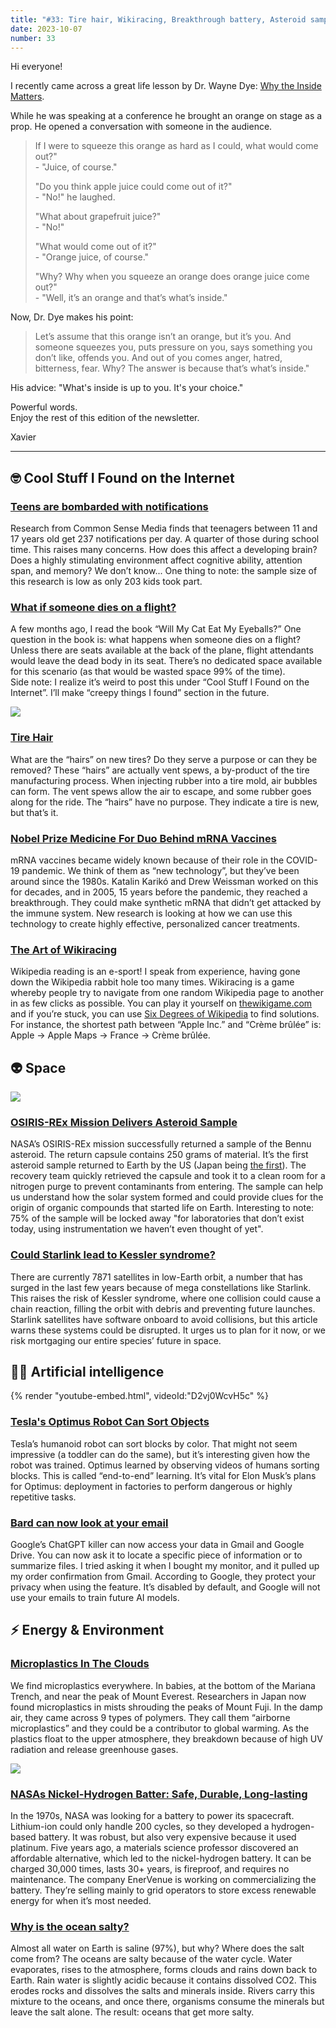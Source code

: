 ```yaml
---
title: "#33: Tire hair, Wikiracing, Breakthrough battery, Asteroid sample, Tesla Optimus, Microplastics, and more..."
date: 2023-10-07
number: 33
---
```


Hi everyone!

I recently came across a great life lesson by Dr. Wayne Dye: [Why the Inside Matters](https://www.drwaynedyer.com/blog/why-the-inside-matters/).

While he was speaking at a conference he brought an orange on stage as a prop. He opened a conversation with someone in the audience.

> If I were to squeeze this orange as hard as I could, what would come out?"  
> \- "Juice, of course."
> 
> "Do you think apple juice could come out of it?"  
> \- "No!" he laughed.
> 
> "What about grapefruit juice?"  
> \- "No!"
> 
> "What would come out of it?"  
> \- "Orange juice, of course."
> 
> "Why? Why when you squeeze an orange does orange juice come out?"  
> \- "Well, it’s an orange and that’s what’s inside."

Now, Dr. Dye makes his point:

> Let’s assume that this orange isn’t an orange, but it’s you. And someone squeezes you, puts pressure on you, says something you don’t like, offends you. And out of you comes anger, hatred, bitterness, fear. Why? The answer is because that’s what’s inside."

His advice: "What's inside is up to you. It's your choice."

Powerful words.  
Enjoy the rest of this edition of the newsletter.

Xavier


---

## 🤓 Cool Stuff I Found on the Internet

### [Teens are bombarded with notifications](https://www.nbcnews.com/health/health-news/teens-inundated-phone-prompts-day-night-research-finds-rcna108044)
Research from Common Sense Media finds that teenagers between 11 and 17 years old get 237 notifications per day. A quarter of those during school time. This raises many concerns. How does this affect a developing brain? Does a highly stimulating environment affect cognitive ability, attention span, and memory? We don’t know... One thing to note: the sample size of this research is low as only 203 kids took part.



### [What if someone dies on a flight?](https://www.insider.com/death-on-plane-what-happens-2021-2)
A few months ago, I read the book “Will My Cat Eat My Eyeballs?” One question in the book is: what happens when someone dies on a flight? Unless there are seats available at the back of the plane, flight attendants would leave the dead body in its seat. There’s no dedicated space available for this scenario (as that would be wasted space 99% of the time).  
Side note: I realize it’s weird to post this under “Cool Stuff I Found on the Internet”. I’ll make “creepy things I found” section in the future.

![](/newsletter/assets/033/tire-hair.jpg)

### [Tire Hair](https://autoily.com/why-do-new-tires-have-hairs/)
What are the “hairs” on new tires? Do they serve a purpose or can they be removed? These “hairs” are actually vent spews, a by-product of the tire manufacturing process. When injecting rubber into a tire mold, air bubbles can form. The vent spews allow the air to escape, and some rubber goes along for the ride. The “hairs” have no purpose. They indicate a tire is new, but that’s it.


### [Nobel Prize Medicine For Duo Behind mRNA Vaccines](https://www.nobelprize.org/prizes/medicine/2023/press-release/)
mRNA vaccines became widely known because of their role in the COVID-19 pandemic. We think of them as “new technology”, but they’ve been around since the 1980s. Katalin Karikó and Drew Weissman worked on this for decades, and in 2005, 15 years before the pandemic, they reached a breakthrough. They could make synthetic mRNA that didn’t get attacked by the immune system. New research is looking at how we can use this technology to create highly effective, personalized cancer treatments.



### [The Art of Wikiracing](https://slate.com/technology/2023/09/wikiracing-wikipedia-champions.html)
Wikipedia reading is an e-sport! I speak from experience, having gone down the Wikipedia rabbit hole too many times. Wikiracing is a game whereby people try to navigate from one random Wikipedia page to another in as few clicks as possible. You can play it yourself on [thewikigame.com](https://thewikigame.com) and if you’re stuck, you can use [Six Degrees of Wikipedia](https://www.sixdegreesofwikipedia.com/) to find solutions. 
For instance, the shortest path between “Apple Inc.” and “Crème brûlée” is: Apple → Apple Maps → France → Crème brûlée.




## 👽 Space

![](/newsletter/assets/033/nasa-osiris-rex-sample-clean-room.jpg)

### [OSIRIS-REx Mission Delivers Asteroid Sample](https://www.nasa.gov/press-release/nasa-s-first-asteroid-sample-has-landed-now-secure-in-clean-room)
NASA’s OSIRIS-REx mission successfully returned a sample of the Bennu asteroid. The return capsule contains 250 grams of material. It’s the first asteroid sample returned to Earth by the US (Japan being [the first](https://en.wikipedia.org/wiki/Hayabusa2)). The recovery team quickly retrieved the capsule and took it to a clean room for a nitrogen purge to prevent contaminants from entering. The sample can help us understand how the solar system formed and could provide clues for the origin of organic compounds that started life on Earth. Interesting to note: 75% of the sample will be locked away "for laboratories that don’t exist today, using instrumentation we haven’t even thought of yet".



### [Could Starlink lead to Kessler syndrome?](https://bigthink.com/starts-with-a-bang/musk-starlink-satellites-kessler-syndrome/)
There are currently 7871 satellites in low-Earth orbit, a number that has surged in the last few years because of mega constellations like Starlink. This raises the risk of Kessler syndrome, where one collision could cause a chain reaction, filling the orbit with debris and preventing future launches. Starlink satellites have software onboard to avoid collisions, but this article warns these systems could be disrupted. It urges us to plan for it now, or we risk mortgaging our entire species’ future in space.



## 🧠🤖 Artificial intelligence

{% render "youtube-embed.html", videoId:"D2vj0WcvH5c" %}

### [Tesla's Optimus Robot Can Sort Objects](https://twitter.com/Tesla_Optimus/status/1705728820693668189)
Tesla’s humanoid robot can sort blocks by color. That might not seem impressive (a toddler can do the same), but it’s interesting given how the robot was trained. Optimus learned by observing videos of humans sorting blocks. This is called “end-to-end” learning. It’s vital for Elon Musk’s plans for Optimus: deployment in factories to perform dangerous or highly repetitive tasks.



### [Bard can now look at your email](https://www.theverge.com/2023/9/19/23878999/google-bard-ai-chatbot-gmail-docs-drive-extensions)
Google’s ChatGPT killer can now access your data in Gmail and Google Drive. You can now ask it to locate a specific piece of information or to summarize files. I tried asking it when I bought my monitor, and it pulled up my order confirmation from Gmail. According to Google, they protect your privacy when using the feature. It’s disabled by default, and Google will not use your emails to train future AI models.




## ⚡️ Energy & Environment
### [Microplastics In The Clouds](https://futurism.com/the-byte/scientists-find-microplastics-inside-clouds)
We find microplastics everywhere. In babies, at the bottom of the Mariana Trench, and near the peak of Mount Everest. Researchers in Japan now found microplastics in mists shrouding the peaks of Mount Fuji. In the damp air, they came across 9 types of polymers. They call them “airborne microplastics” and they could be a contributor to global warming. As the plastics float to the upper atmosphere, they breakdown because of high UV radiation and release greenhouse gases.


![](/newsletter/assets/033/enervenue-hydrogen-nickel-battery.jpg)

### [NASAs Nickel-Hydrogen Batter: Safe, Durable, Long-lasting](https://spectrum.ieee.org/grid-scale-battery-storage-nickel-hydrogen)
In the 1970s, NASA was looking for a battery to power its spacecraft. Lithium-ion could only handle 200 cycles, so they developed a hydrogen-based battery. It was robust, but also very expensive because it used platinum. Five years ago, a materials science professor discovered an affordable alternative, which led to the nickel-hydrogen battery. It can be charged 30,000 times, lasts 30+ years, is fireproof, and requires no maintenance. The company EnerVenue is working on commercializing the battery. They’re selling mainly to grid operators to store excess renewable energy for when it’s most needed.



### [Why is the ocean salty?](https://www.usgs.gov/faqs/why-ocean-salty)
Almost all water on Earth is saline (97%), but why? Where does the salt come from? The oceans are salty because of the water cycle. Water evaporates, rises to the atmosphere, forms clouds and rains down back to Earth. Rain water is slightly acidic because it contains dissolved CO2. This erodes rocks and dissolves the salts and minerals inside. Rivers carry this mixture to the oceans, and once there, organisms consume the minerals but leave the salt alone. The result: oceans that get more salty.


